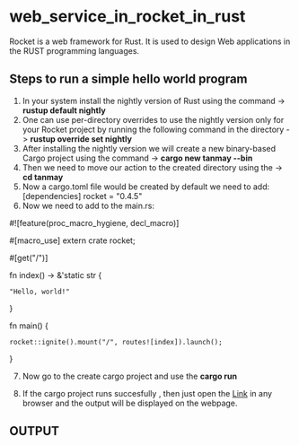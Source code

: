 # web_service_in_rocket_in_rust
Rocket is a web framework for Rust. It is used to design Web applications in the RUST programming languages.
## Steps to run a simple hello world program
1. In your system install the nightly version of Rust using the command -> **rustup default nightly**
2. One can use per-directory overrides to use the nightly version only for your Rocket project by running the following command in the directory -> **rustup override set nightly**
3. After installing the nightly version we will create a new binary-based Cargo project using the command -> **cargo new tanmay --bin**
4. Then we need to move our action to the created directory using the -> **cd tanmay**
5. Now a cargo.toml file would be created by default we need to add:
[dependencies]
rocket = "0.4.5"
6.  Now we need to add to the main.rs:

#![feature(proc_macro_hygiene, decl_macro)]

#[macro_use] extern crate rocket;

#[get("/")]

fn index() -> &'static str {

    "Hello, world!"
    
}

fn main() {

    rocket::ignite().mount("/", routes![index]).launch();
    
}


7. Now go to the create cargo project and use the **cargo run**

8. If the cargo project runs succesfully , then just open the [Link](https://localhost:8000) in any browser and the output will be displayed on the webpage.
## OUTPUT
